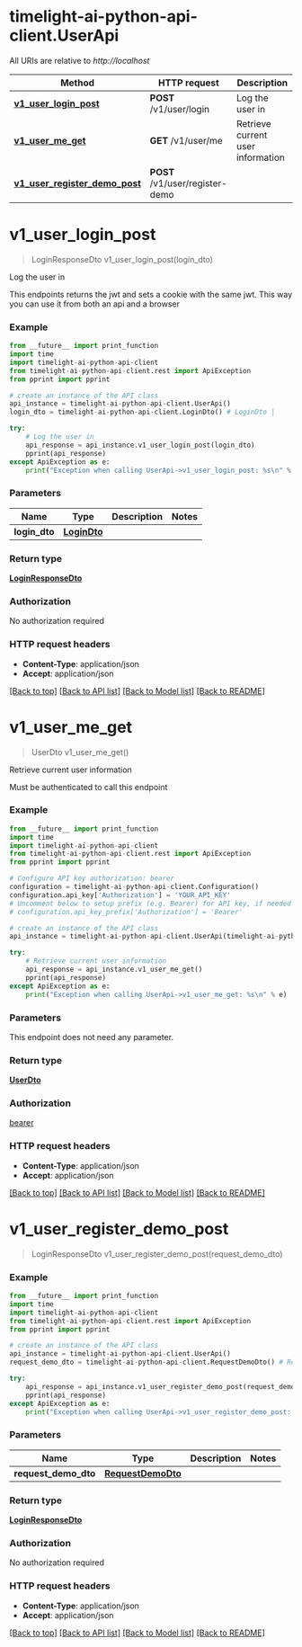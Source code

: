 # timelight-ai-python-api-client.UserApi

All URIs are relative to *http://localhost*

Method | HTTP request | Description
------------- | ------------- | -------------
[**v1_user_login_post**](UserApi.md#v1_user_login_post) | **POST** /v1/user/login | Log the user in
[**v1_user_me_get**](UserApi.md#v1_user_me_get) | **GET** /v1/user/me | Retrieve current user information
[**v1_user_register_demo_post**](UserApi.md#v1_user_register_demo_post) | **POST** /v1/user/register-demo | 


# **v1_user_login_post**
> LoginResponseDto v1_user_login_post(login_dto)

Log the user in

This endpoints returns the jwt and sets a cookie with the same jwt.      This way you can use it from both an api and a browser

### Example
```python
from __future__ import print_function
import time
import timelight-ai-python-api-client
from timelight-ai-python-api-client.rest import ApiException
from pprint import pprint

# create an instance of the API class
api_instance = timelight-ai-python-api-client.UserApi()
login_dto = timelight-ai-python-api-client.LoginDto() # LoginDto | 

try:
    # Log the user in
    api_response = api_instance.v1_user_login_post(login_dto)
    pprint(api_response)
except ApiException as e:
    print("Exception when calling UserApi->v1_user_login_post: %s\n" % e)
```

### Parameters

Name | Type | Description  | Notes
------------- | ------------- | ------------- | -------------
 **login_dto** | [**LoginDto**](LoginDto.md)|  | 

### Return type

[**LoginResponseDto**](LoginResponseDto.md)

### Authorization

No authorization required

### HTTP request headers

 - **Content-Type**: application/json
 - **Accept**: application/json

[[Back to top]](#) [[Back to API list]](../README.md#documentation-for-api-endpoints) [[Back to Model list]](../README.md#documentation-for-models) [[Back to README]](../README.md)

# **v1_user_me_get**
> UserDto v1_user_me_get()

Retrieve current user information

Must be authenticated to call this endpoint

### Example
```python
from __future__ import print_function
import time
import timelight-ai-python-api-client
from timelight-ai-python-api-client.rest import ApiException
from pprint import pprint

# Configure API key authorization: bearer
configuration = timelight-ai-python-api-client.Configuration()
configuration.api_key['Authorization'] = 'YOUR_API_KEY'
# Uncomment below to setup prefix (e.g. Bearer) for API key, if needed
# configuration.api_key_prefix['Authorization'] = 'Bearer'

# create an instance of the API class
api_instance = timelight-ai-python-api-client.UserApi(timelight-ai-python-api-client.ApiClient(configuration))

try:
    # Retrieve current user information
    api_response = api_instance.v1_user_me_get()
    pprint(api_response)
except ApiException as e:
    print("Exception when calling UserApi->v1_user_me_get: %s\n" % e)
```

### Parameters
This endpoint does not need any parameter.

### Return type

[**UserDto**](UserDto.md)

### Authorization

[bearer](../README.md#bearer)

### HTTP request headers

 - **Content-Type**: application/json
 - **Accept**: application/json

[[Back to top]](#) [[Back to API list]](../README.md#documentation-for-api-endpoints) [[Back to Model list]](../README.md#documentation-for-models) [[Back to README]](../README.md)

# **v1_user_register_demo_post**
> LoginResponseDto v1_user_register_demo_post(request_demo_dto)



### Example
```python
from __future__ import print_function
import time
import timelight-ai-python-api-client
from timelight-ai-python-api-client.rest import ApiException
from pprint import pprint

# create an instance of the API class
api_instance = timelight-ai-python-api-client.UserApi()
request_demo_dto = timelight-ai-python-api-client.RequestDemoDto() # RequestDemoDto | 

try:
    api_response = api_instance.v1_user_register_demo_post(request_demo_dto)
    pprint(api_response)
except ApiException as e:
    print("Exception when calling UserApi->v1_user_register_demo_post: %s\n" % e)
```

### Parameters

Name | Type | Description  | Notes
------------- | ------------- | ------------- | -------------
 **request_demo_dto** | [**RequestDemoDto**](RequestDemoDto.md)|  | 

### Return type

[**LoginResponseDto**](LoginResponseDto.md)

### Authorization

No authorization required

### HTTP request headers

 - **Content-Type**: application/json
 - **Accept**: application/json

[[Back to top]](#) [[Back to API list]](../README.md#documentation-for-api-endpoints) [[Back to Model list]](../README.md#documentation-for-models) [[Back to README]](../README.md)

